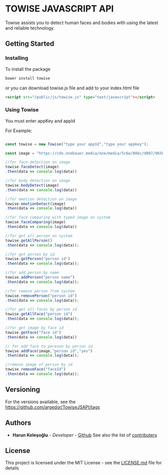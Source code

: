 
# TOWISE JAVASCRIPT API
Towise assists you to detect human faces and bodies with using the latest and reliable technology.

## Getting Started

### Installing
To install the package

```sh
bower install towise
```
or you can download towise.js file and add to your index.html file

```html
<script src="/public/js/towise.js" type="text/javascript"></script>
```
### Using Towise
You must enter appKey and appId

For Example:
```javascript

const towise = new Towise("type your appId","type your appkey");

const image = "https://cdn.onebauer.media/one/media/5c6e/80bc/d007/9656/5f0a/6c12/dua-lipa-brits.jpg";

//for face detection on image
towise.faceDetect(image)
.then(data => console.log(data))

//for body detection on image
towise.bodyDetect(image)
.then(data => console.log(data))

//for emotion detection on image
towise.emotionDetect(image)
.then(data => console.log(data))

//for face comparing with typed image on system
towise.faceComparing(image)
.then(data => console.log(data))

//for get all person on system
towise.getAllPerson()
.then(data => console.log(data));

//for get person by id
towise.getPerson("person id")
.then(data => console.log(data));

//for add person by name
towise.addPerson("person name")
.then(data => console.log(data));

//for remove person from system
towise.removePerson("person id")
.then(data => console.log(data));

//for get all faces by person id
towise.getAllFace("person id")
.then(data => console.log(data));

//for get image by face id
towise.getFace("face id")
.then(data => console.log(data))

// for add face to pereson by person id
towise.addFace(image,"person id","yes")
.then(data => console.log(data));

//remove image of person by id
towise.removeFace("faceId")
.then(data => console.log(data));
```

## Versioning
For the versions available, see the https://github.com/argedor/TowiseJSAPI/tags

## Authors
* **Harun Keleşoğlu** - *Developer* - [Github](https://github.com/harunkelesoglu)
See also the list of [contributers](https://github.com/argedor/TowiseJSAPI/graphs/contributors)

## License

This project is licensed under the MIT License - see the [LICENSE.md](LICENSE.txt) file for details